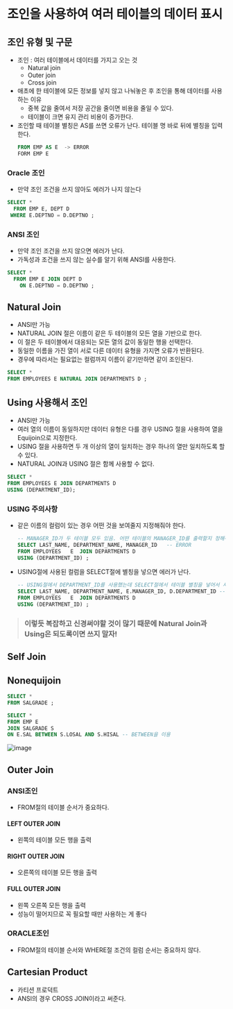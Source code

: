 # 조인을 사용하여 여러 테이블의 데이터 표시
## 조인 유형 및 구문
* 조인 : 여러 테이블에서 데이터를 가지고 오는 것
  * Natural join
  * Outer join
  * Cross join
* 애초에 한 테이블에 모든 정보를 넣지 않고 나눠놓은 후 조인을 통해 데이터를 사용하는 이유
  * 중복 값을 줄여서 저장 공간을 줄이면 비용을 줄일 수 있다.
  * 테이블이 크면 유지 관리 비용이 증가한다. 
* 조인할 때 테이블 별칭은 AS를 쓰면 오류가 난다. 테이블 명 바로 뒤에 별칭을 입력한다.
  ```sql
  FROM EMP AS E  -> ERROR
  FORM EMP E
  ```
### Oracle 조인 
  * 만약 조인 조건을 쓰지 않아도 에러가 나지 않는다
  ```sql
  SELECT * 
    FROM EMP E, DEPT D 
   WHERE E.DEPTNO = D.DEPTNO ; 
  ```
### ANSI 조인 
  * 만약 조인 조건을 쓰지 않으면 에러가 난다.
  * 가독성과 조건을 쓰지 않는 실수를 알기 위해 ANSI를 사용한다.
  ```sql
  SELECT * 
    FROM EMP E JOIN DEPT D 
      ON E.DEPTNO = D.DEPTNO ; 
  ```
 
## Natural Join
* ANSI만 가능
* NATURAL JOIN 절은 이름이 같은 두 테이블의 모든 열을 기반으로 한다.
* 이 절은 두 테이블에서 대응되는 모든 열의 값이 동일한 행을 선택한다.
* 동일한 이름을 가진 열이 서로 다른 데이터 유형을 가지면 오류가 반환된다.
* 경우에 따라서는 필요없는 컬럼까지 이름이 같기만하면 같이 조인된다.
```sql
SELECT *
FROM EMPLOYEES E NATURAL JOIN DEPARTMENTS D ;
```
## Using 사용해서 조인
* ANSI만 가능
* 여러 열의 이름이 동일하지만 데이터 유형은 다를 경우 USING 절을 사용하여 열을 Equijoin으로 지정한다.
* USING 절을 사용하면 두 개 이상의 열이 일치하는 경우 하나의 열만 일치하도록 할 수 있다.
* NATURAL JOIN과 USING 절은 함께 사용할 수 없다.
```SQL
SELECT *
FROM EMPLOYEES E JOIN DEPARTMENTS D 
USING (DEPARTMENT_ID); 
```
### USING 주의사항
* 같은 이름의 컬럼이 있는 경우 어떤 것을 보여줄지 지정해줘야 한다.
  ```SQL
  -- MANAGER_ID가 두 테이블 모두 있음. 어떤 테이블의 MANAGER_ID를 출력할지 정해주지 않았기 때문에 에러가 남
  SELECT LAST_NAME, DEPARTMENT_NAME, MANAGER_ID   -- ERROR 
  FROM EMPLOYEES   E  JOIN DEPARTMENTS D 
  USING (DEPARTMENT_ID) ;
  ```
* USING절에 사용된 컬럼을 SELECT절에 별칭을 넣으면 에러가 난다.
  ```SQL
  -- USING절에서 DEPARTMENT_ID를 사용했는데 SELECT절에서 테이블 별칭을 넣어서 사용했기때문에 에러가 남
  SELECT LAST_NAME, DEPARTMENT_NAME, E.MANAGER_ID, D.DEPARTMENT_ID -- ERROR 
  FROM EMPLOYEES   E  JOIN DEPARTMENTS D 
  USING (DEPARTMENT_ID) ; 
  ```
> ### 이렇듯 복잡하고 신경써야할 것이 많기 때문에 Natural Join과 Using은 되도록이면 쓰지 말자!
## Self Join
## Nonequijoin
```SQL
SELECT *
FROM SALGRADE ;

SELECT *
FROM EMP E
JOIN SALGRADE S
ON E.SAL BETWEEN S.LOSAL AND S.HISAL -- BETWEEN을 이용
```
![image](https://user-images.githubusercontent.com/79209568/114293586-4cf70980-9ad2-11eb-92fa-6add96573900.png)

## Outer Join
### ANSI조인
* FROM절의 테이블 순서가 중요하다.
#### LEFT OUTER JOIN
* 왼쪽의 테이블 모든 행을 출력
#### RIGHT OUTER JOIN
* 오른쪽의 테이블 모든 행을 출력
#### FULL OUTER JOIN
* 왼쪽 오른쪽 모든 행을 출력
* 성능이 떨어지므로 꼭 필요할 때만 사용하는 게 좋다

### ORACLE조인
* FROM절의 테이블 순서와 WHERE절 조건의 컬럼 순서는 중요하지 않다.

## Cartesian Product
* 카티션 프로덕트
* ANSI의 경우 CROSS JOIN이라고 써준다.
